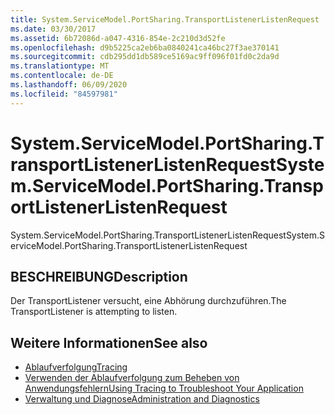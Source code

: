 ```yaml
---
title: System.ServiceModel.PortSharing.TransportListenerListenRequest
ms.date: 03/30/2017
ms.assetid: 6b72086d-a047-4316-854e-2c210d3d52fe
ms.openlocfilehash: d9b5225ca2eb6ba0840241ca46bc27f3ae370141
ms.sourcegitcommit: cdb295dd1db589ce5169ac9ff096f01fd0c2da9d
ms.translationtype: MT
ms.contentlocale: de-DE
ms.lasthandoff: 06/09/2020
ms.locfileid: "84597981"
---
```

# <a name="systemservicemodelportsharingtransportlistenerlistenrequest"></a><span data-ttu-id="579d3-102">System.ServiceModel.PortSharing.TransportListenerListenRequest</span><span class="sxs-lookup"><span data-stu-id="579d3-102">System.ServiceModel.PortSharing.TransportListenerListenRequest</span></span>
<span data-ttu-id="579d3-103">System.ServiceModel.PortSharing.TransportListenerListenRequest</span><span class="sxs-lookup"><span data-stu-id="579d3-103">System.ServiceModel.PortSharing.TransportListenerListenRequest</span></span>  
  
## <a name="description"></a><span data-ttu-id="579d3-104">BESCHREIBUNG</span><span class="sxs-lookup"><span data-stu-id="579d3-104">Description</span></span>  
 <span data-ttu-id="579d3-105">Der TransportListener versucht, eine Abhörung durchzuführen.</span><span class="sxs-lookup"><span data-stu-id="579d3-105">The TransportListener is attempting to listen.</span></span>  
  
## <a name="see-also"></a><span data-ttu-id="579d3-106">Weitere Informationen</span><span class="sxs-lookup"><span data-stu-id="579d3-106">See also</span></span>

- [<span data-ttu-id="579d3-107">Ablaufverfolgung</span><span class="sxs-lookup"><span data-stu-id="579d3-107">Tracing</span></span>](index.md)
- [<span data-ttu-id="579d3-108">Verwenden der Ablaufverfolgung zum Beheben von Anwendungsfehlern</span><span class="sxs-lookup"><span data-stu-id="579d3-108">Using Tracing to Troubleshoot Your Application</span></span>](using-tracing-to-troubleshoot-your-application.md)
- [<span data-ttu-id="579d3-109">Verwaltung und Diagnose</span><span class="sxs-lookup"><span data-stu-id="579d3-109">Administration and Diagnostics</span></span>](../index.md)
